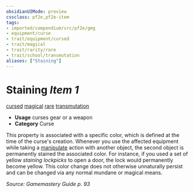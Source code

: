 ```yaml
---
obsidianUIMode: preview
cssclass: pf2e,pf2e-item
tags:
- imported/compendium/src/pf2e/gmg
- equipment/curse
- trait/equipment/cursed
- trait/magical
- trait/rarity/rare
- trait/school/transmutation
aliases: ["Staining"]
---
```

# Staining *Item 1*  
[cursed](cursed-gmg.md)  [magical](magical.md)  [rare](rare.md)  [transmutation](transmutation.md)  

- **Usage** curses gear or a weapon
- **Category** Curse

This property is associated with a specific color, which is defined at the time of the curse's creation. Whenever you use the affected equipment while taking a [manipulate](manipulate.md) action with another object, the second object is permanently stained the associated color. For instance, if you used a set of yellow _staining lockpicks_ to open a door, the lock would permanently become yellow. This color change does not otherwise unnaturally persist and can be changed via any normal mundane or magical means.

*Source: Gamemastery Guide p. 93*